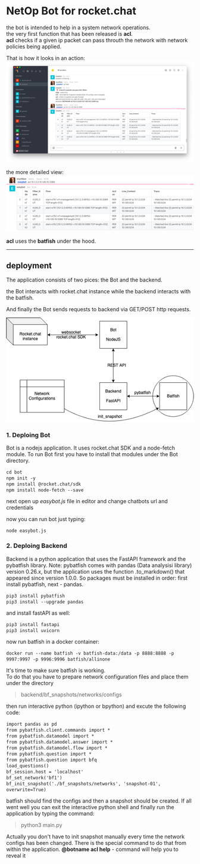 # NetOp Bot for rocket.chat

the bot is intended to help in a system network operations.  
the very first function that has been released is **acl**.  
**acl** checks if a given ip packet can pass throuth  the network with network policies being applied. 

That is how it looks in an action:  
![img1](docs/rocket.bot.check.acl.png)

the more detailed view:  
![img2](docs/rocket.bot.check.acl.fragment.png)

**acl** uses the **batfish** under the hood.

----

## deployment

The application consists of two pices: the Bot and the backend.

the Bot interacts with rocket.chat instance while the backend interacts with the batfish.

And finally the Bot sends requests to backend via GET/POST http requests.

![img3](docs/rocket.bot.architecture.png)

### 1. Deploing Bot 

Bot is a nodejs application. It uses rocket.chat SDK and a node-fetch module. To run Bot first you have to install that modules under the Bot directory.

```
cd bot
npm init -y
npm install @rocket.chat/sdk
npm install node-fetch --save
```
next open up *easybot.js* file in editor and change chatbots url and credentials

now you can run bot just typing:
```
node easybot.js
```

### 2. Deploing Backend

Backend is a python application that uses the FastAPI framework and the pybatfish library. 
Note: pybatfish comes with pandas (Data analysisi library) version 0.26.x, but the application uses the function .to_markdown() that appeared since version 1.0.0. So packages must be installed in order: first install pybatfish, next - pandas.

```
pip3 install pybatfish
pip3 install --upgrade pandas
```
and install fastAPI as well:
```
pip3 install fastapi
pip3 install uvicorn
```
now run batfish in a docker container:
```
docker run --name batfish -v batfish-data:/data -p 8888:8888 -p 9997:9997 -p 9996:9996 batfish/allinone
```

It's time to make sure batfish is working.   
To do that you have to prepare network configuration files and place them under the directory
> backend/bf_snapshots/networks/configs

then run interactive python (ipython or bpython) and excute the following code:
```
import pandas as pd
from pybatfish.client.commands import *
from pybatfish.datamodel import *
from pybatfish.datamodel.answer import *
from pybatfish.datamodel.flow import *
from pybatfish.question import *
from pybatfish.question import bfq
load_questions()
bf_session.host = 'localhost'
bf_set_network('bf1')
bf_init_snapshot('./bf_snapshots/networks', 'snapshot-01', overwrite=True)
```
batfish should find the configs and then a snapshot should be created. If all went well you can exit the interactive python shell and finally run the application by typing the command:
> python3 main.py

Actually you don't have to init snapshot manually every time the network configs has been changed.
There is the special command to do that from within the application. 
**@botname acl help** - command will help you to reveal it

